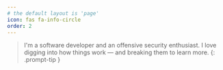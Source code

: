 ```yaml
---
# the default layout is 'page'
icon: fas fa-info-circle
order: 2
---
```


> I'm a software developer and an offensive security enthusiast. I love digging into how things work — and breaking them to learn more.
{: .prompt-tip }
